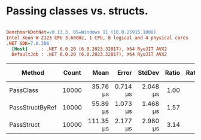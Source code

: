 # Passing classes vs. structs.

``` ini

BenchmarkDotNet=v0.13.3, OS=Windows 11 (10.0.25915.1000)
Intel Xeon W-2123 CPU 3.60GHz, 1 CPU, 8 logical and 4 physical cores
.NET SDK=7.0.306
  [Host]     : .NET 6.0.20 (6.0.2023.32017), X64 RyuJIT AVX2
  DefaultJob : .NET 6.0.20 (6.0.2023.32017), X64 RyuJIT AVX2


```
|          Method | Count |      Mean |    Error |   StdDev | Ratio | RatioSD | Allocated | Alloc Ratio |
|---------------- |------ |----------:|---------:|---------:|------:|--------:|----------:|------------:|
|       PassClass | 10000 |  35.76 μs | 0.714 μs | 2.048 μs |  1.00 |    0.00 |         - |          NA |
| PassStructByRef | 10000 |  55.89 μs | 1.073 μs | 1.468 μs |  1.57 |    0.09 |         - |          NA |
|      PassStruct | 10000 | 111.35 μs | 2.177 μs | 2.980 μs |  3.14 |    0.23 |         - |          NA |
